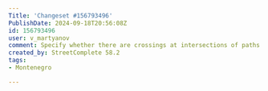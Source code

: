 ```yaml
---
Title: 'Changeset #156793496'
PublishDate: 2024-09-18T20:56:08Z
id: 156793496
user: v_martyanov
comment: Specify whether there are crossings at intersections of paths and roads
created_by: StreetComplete 58.2
tags:
- Montenegro

---
```

